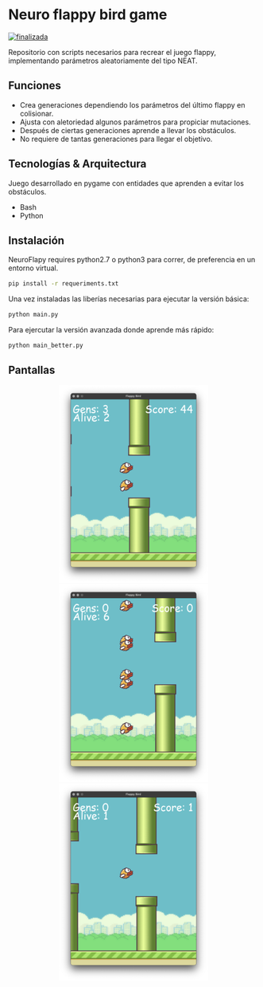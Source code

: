 # Neuro flappy bird game
[![finalizada](https://img.shields.io/badge/Finalizada-greendark?style=flat)](https://github.com/deriannavy)

Repositorio con scripts necesarios para recrear el juego flappy, implementando parámetros aleatoriamente del tipo NEAT.

## Funciones

- Crea generaciones dependiendo los parámetros del último flappy en colisionar.
- Ajusta con aletoriedad algunos parámetros para propiciar mutaciones.
- Después de ciertas generaciones aprende a llevar los obstáculos.
- No requiere de tantas generaciones para llegar el objetivo.


## Tecnologías & Arquitectura

Juego desarrollado en pygame con entidades que aprenden a evitar los obstáculos.

- Bash
- Python

## Instalación

NeuroFlapy requires python2.7 o python3 para correr, de preferencia en un entorno virtual.

```bash
pip install -r requeriments.txt
```

Una vez instaladas las liberías necesarias para ejecutar la versión básica:

```bash
python main.py 
```

Para ejercutar la versión avanzada donde aprende más rápido:
```bash
python main_better.py
```


## Pantallas

<p align="center">
  <a href="https://github.com/deriannavy">
    <img width="300" src="https://raw.githubusercontent.com/deriannavy/images/main/flappy/1.png" />
  </a>
  <a href="https://github.com/deriannavy">
    <img width="300" src="https://raw.githubusercontent.com/deriannavy/images/main/flappy/2.png" />
  </a>
  <a href="https://github.com/deriannavy">
    <img width="300" src="https://raw.githubusercontent.com/deriannavy/images/main/flappy/3.png" />
  </a>
</p>
